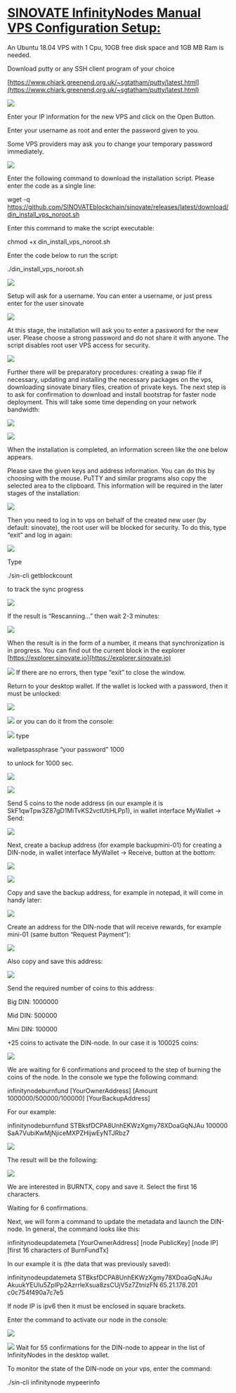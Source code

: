 # [SINOVATE InfinityNodes Manual VPS Configuration Setup:](https://docs.sinovate.io/#/din_manual_vps_configuration_setup?id=sinovate-infinitynodes-manual-vps-configuration-setup)

An Ubuntu 18.04 VPS with 1 Cpu, 10GB free disk space and 1GB MB Ram is needed.

Download putty or any SSH client program of your choice

[https://www.chiark.greenend.org.uk/~sgtatham/putty/latest.html](https://www.chiark.greenend.org.uk/~sgtatham/putty/latest.html)

![](assets/img/manual_vps/din-setup-guide01.png)

Enter your IP information for the new VPS and click on the Open Button.

Enter your username as root and enter the password given to you.

Some VPS providers may ask you to change your temporary password immediately.

![](assets/img/manual_vps/din-setup-guide02.png)
  

Enter the following command to download the installation script. Please enter the code as a single line:

wget -q https://github.com/SINOVATEblockchain/sinovate/releases/latest/download/din_install_vps_noroot.sh

  

Enter this command to make the script executable:

chmod +x din_install_vps_noroot.sh

  

Enter the code below to run the script:

./din_install_vps_noroot.sh

![](assets/img/manual_vps/din-setup-guide03.png)
  
Setup will ask for a username. You can enter a username, or just press enter for the user sinovate

![](assets/img/manual_vps/din-setup-guide04.png)
  
At this stage, the installation will ask you to enter a password for the new user. Please choose a strong password and do not share it with anyone. The script disables root user VPS access for security.

  ![](assets/img/manual_vps/din-setup-guide05.png)

Further there will be preparatory procedures: creating a swap file if necessary, updating and installing the necessary packages on the vps, downloading sinovate binary files, creation of private keys. The next step is to ask for confirmation to download and install bootstrap for faster node deployment. This will take some time depending on your network bandwidth:

![](assets/img/manual_vps/din-setup-guide06.png)

![](assets/img/manual_vps/din-setup-guide07.png)  

When the installation is completed, an information screen like the one below appears.

Please save the given keys and address information. You can do this by choosing with the mouse. PuTTY and similar programs also copy the selected area to the clipboard. This information will be required in the later stages of the installation:



  ![](assets/img/manual_vps/din-setup-guide08.png)

Then you need to log in to vps on behalf of the created new user (by default: sinovate), the root user will be blocked for security. To do this, type “exit” and log in again:



  ![](assets/img/manual_vps/din-setup-guide09.png)

Type

./sin-cli getblockcount

to track the sync progress



![](assets/img/manual_vps/din-setup-guide10.png)
  

If the result is “Rescanning…” then wait 2-3 minutes:


  ![](assets/img/manual_vps/din-setup-guide11.png)

When the result is in the form of a number, it means that synchronization is in progress. You can find out the current block in the explorer [https://explorer.sinovate.io](https://explorer.sinovate.io)



![](assets/img/manual_vps/din-setup-guide12.png)
If there are no errors, then type “exit” to close the window.

  

Return to your desktop wallet. If the wallet is locked with a password, then it must be unlocked:



![](assets/img/manual_vps/din-setup-guide13.png)



![](assets/img/manual_vps/din-setup-guide14.png)
or you can do it from the console:



![](assets/img/manual_vps/din-setup-guide15.png)
type

walletpassphrase “your password” 1000

to unlock for 1000 sec.


![](assets/img/manual_vps/din-setup-guide16.png)


  ![](assets/img/manual_vps/din-setup-guide17.png)

Send 5 coins to the node address (in our example it is SkF1qwTpw3Z87gD1MiTvKS2vctUtiHLPp1), in wallet interface MyWallet -> Send:



  ![](assets/img/manual_vps/din-setup-guide18.png)

Next, create a backup address (for example backupmini-01) for creating a DIN-node, in wallet interface MyWallet -> Receive, button at the bottom:



![](assets/img/manual_vps/din-setup-guide19.png)



![](assets/img/manual_vps/din-setup-guide20.png)
  

Copy and save the backup address, for example in notepad, it will come in handy later:


![](assets/img/manual_vps/din-setup-guide21.png)
  

Create an address for the DIN-node that will receive rewards, for example mini-01 (same button “Request Payment”):


  ![](assets/img/manual_vps/din-setup-guide22.png)

Also copy and save this address:



![](assets/img/manual_vps/din-setup-guide23.png)
  

Send the required number of coins to this address:

Big DIN: 1000000

Mid DIN: 500000

Mini DIN: 100000

+25 coins to activate the DIN-node. In our case it is 100025 coins:


  ![](assets/img/manual_vps/din-setup-guide24.png)

We are waiting for 6 confirmations and proceed to the step of burning the coins of the node. In the console we type the following command:

infinitynodeburnfund [YourOwnerAddress] [Amount 1000000/500000/100000] [YourBackupAddress]

  

For our example:

infinitynodeburnfund STBksfDCPA8UnhEKWzXgmy78XDoaGqNJAu 100000 SaA7VubiKwMjNjiceMXPZHijwEyNTJRbz7


  ![](assets/img/manual_vps/din-setup-guide25.png)

The result will be the following:



![](assets/img/manual_vps/din-setup-guide26.png)

We are interested in BURNTX, copy and save it. Select the first 16 characters.

Waiting for 6 confirmations.

  

Next, we will form a command to update the metadata and launch the DIN-node. In general, the command looks like this:

infinitynodeupdatemeta [YourOwnerAddress] [node PublicKey] [node IP] [first 16 characters of BurnFundTx]

  

In our example it is (the data that was previously saved):

infinitynodeupdatemeta STBksfDCPA8UnhEKWzXgmy78XDoaGqNJAu AkuukYEUIu5ZplPp2AzrrleXsua8zsCUjV5z7ZtnizFN 65.21.178.201 c0c754f490a7c7e5

  

If node IP is ipv6 then it must be enclosed in square brackets.

  

Enter the command to activate our node in the console:



![](assets/img/manual_vps/din-setup-guide27.png)



![](assets/img/manual_vps/din-setup-guide28.png)
Wait for 55 confirmations for the DIN-node to appear in the list of InfinityNodes in the desktop wallet.

  

To monitor the state of the DIN-node on your vps, enter the command:

./sin-cli infinitynode mypeerinfo
